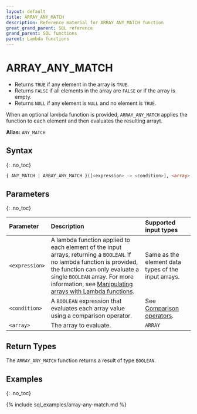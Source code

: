 ```yaml
---
layout: default
title: ARRAY_ANY_MATCH
description: Reference material for ARRAY_ANY_MATCH function
great_grand_parent: SQL reference
grand_parent: SQL functions
parent: Lambda functions
---
```



# ARRAY\_ANY\_MATCH

- Returns `TRUE` if any element in the array is `TRUE`.
- Returns `FALSE` if all elements in the array are `FALSE` or if the array is empty.
- Returns `NULL` if any element is `NULL` and no element is `TRUE`.


When an optional lambda function is provided, `ARRAY_ANY_MATCH` applies the function to each element and then evaluates the resulting arrayt.


**Alias:** `ANY_MATCH`


## Syntax
{: .no_toc}

```sql
{ ANY_MATCH | ARRAY_ANY_MATCH }([<expression> -> <condition>], <array> [, <array2>, ...])
```
## Parameters
{: .no_toc} 

 Parameter      | Description                                   | Supported input types | 
| :------------- |:--------------------------------------------- | :-----------| 
| `<expression>`  | A lambda function applied to each element of the input arrays, returning a `BOOLEAN`. If no lambda function is provided, the function can only evaluate a single `BOOLEAN` array. For more information, see [Manipulating arrays with Lambda functions](../../../Guides/working-with-semi-structured-data/working-with-arrays.md#manipulating-arrays-with-lambda-functions). | Same as the element data types of the input arrays. |
| `<condition>` | A `BOOLEAN` expression that evaluates each array value using a comparison operator. | See [Comparison operators](../../operators.md#comparison). |
| `<array>` | The array to evaluate. | `ARRAY` |

## Return Types
The `ARRAY_ANY_MATCH` function returns a result of type `BOOLEAN`.

## Examples
{: .no_toc}

{% include sql_examples/array-any-match.md %}

